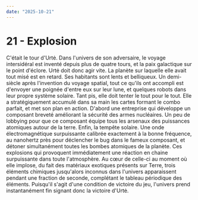 ```yaml
---
date: "2025-10-21"
---
```

# 21 - Explosion

C'était le tour d'Urtė. Dans l'univers de son adversaire, le voyage intersidéral est
inventé depuis plus de quatre tours, et la paix galactique sur le point d'éclore. Urtė
doit donc agir vite. La planète sur laquelle elle avait tout misé est en retard. Ses
habitants sont lents et belliqueux. Un demi-siècle après l'invention du voyage spatial,
tout ce qu'ils ont accompli est d'envoyer une poignée d'entre eux sur leur lune, et
quelques robots dans leur propre système solaire. Tant pis, elle doit tenter le tout
pour le tout. Elle a stratégiquement accumulé dans sa main les cartes formant le combo
parfait, et met son plan en action. D'abord une entreprise qui développe un composant
breveté améliorant la sécurité des armes nucléaires. Un peu de lobbying pour que ce
composant équipe tous les arsenaux des puissances atomiques autour de la terre. Enfin,
la tempête solaire. Une onde électromagnétique surpuissante calibrée exactement à la
bonne fréquence, au nanohertz près pour déclencher le bug dans le fameux composant, et
détoner simultanément toutes les bombes atomiques de la planète. Ces explosions qui
provoquent immédiatement une réaction en chaine surpuissante dans toute l'atmosphère. Au
cœur de celle-ci au moment où elle implose, du fait des matériaux exotiques présents sur
Terre, trois éléments chimiques jusqu'alors inconnus dans l'univers apparaissent pendant
une fraction de seconde, complétant le tableau périodique des éléments. Puisqu'il s'agit
d'une condition de victoire du jeu, l'univers prend instantanément fin signant donc la
victoire d'Urtė.
